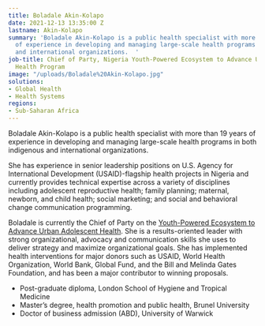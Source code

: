 ```yaml
---
title: Boladale Akin-Kolapo
date: 2021-12-13 13:35:00 Z
lastname: Akin-Kolapo
summary: 'Boladale Akin-Kolapo is a public health specialist with more than 19 years
  of experience in developing and managing large-scale health programs in both indigenous
  and international organizations.  '
job-title: Chief of Party, Nigeria Youth-Powered Ecosystem to Advance Urban Adolescent
  Health Program
image: "/uploads/Boladale%20Akin-Kolapo.jpg"
solutions:
- Global Health
- Health Systems
regions:
- Sub-Saharan Africa
---
```


Boladale Akin-Kolapo is a public health specialist with more than 19 years of experience in developing and managing large-scale health programs in both indigenous and international organizations.  
 
She has experience in senior leadership positions on U.S. Agency for International Development (USAID)-flagship health projects in Nigeria and currently provides technical expertise across a variety of disciplines including adolescent reproductive health; family planning; maternal, newborn, and child health; social marketing; and social and behavioral change communication programming.  
 
Boladale is currently the Chief of Party on the [Youth-Powered Ecosystem to Advance Urban Adolescent Health](https://www.dai.com/our-work/projects/nigeria-improving-adolescent-health-and-well-being-in-urban-areas). She is a results-oriented leader with strong organizational, advocacy and communication skills she uses to deliver strategy and maximize organizational goals. She has implemented health interventions for major donors such as USAID, World Health Organization, World Bank, Global Fund, and the Bill and Melinda Gates Foundation, and has been a major contributor to winning proposals.  

* Post-graduate diploma, London School of Hygiene and Tropical Medicine
* Master’s degree, health promotion and public health, Brunel University 
* Doctor of business admission (ABD), University of Warwick